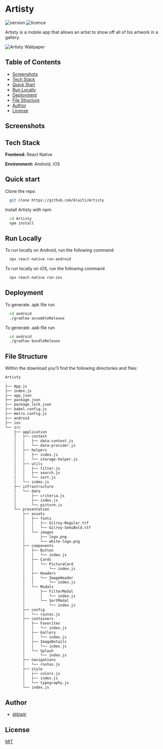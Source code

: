 # Artisty

![version](https://img.shields.io/badge/version-1.0.0-blue) ![licence](https://img.shields.io/badge/licence-MIT-blue)

Artisty is a mobile app that allows an artist to show off all of his artwork in a gallery.

![Artisty Wallpaper](https://user-images.githubusercontent.com/32510139/186997167-6cdf12b9-c1c5-4b25-93e2-cb76e41b264c.jpg)


## Table of Contents

- [Screenshots](#screenshots)
- [Tech Stack](#tech-stack)
- [Quick Start](#quick-start)
- [Run Locally](#run-locally)
- [Deployment](#deployment)
- [File Structure](#file-structure)
- [Author](#author)
- [License](#license)

## Screenshots

## Tech Stack

**Frontend:** React Native

**Environment:** Android, iOS

## Quick start

Clone the repo

```bash
  git clone https://github.com/blaiti/Artisty
```

Install Artisty with npm

```bash
  cd Artisty
  npm install
```

## Run Locally

To run locally on Android, run the following command

```bash
  npx react-native run-android
```

To run locally on iOS, run the following command

```bash
  npx react-native run-ios
```

## Deployment

To generate .apk file run

```bash
  cd android
  ./gradlew assembleRelease
```

To generate .aab file run

```bash
  cd android
  ./gradlew bundleRelease
```

## File Structure

Within the download you'll find the following directories and files:

```bash
Artisty
.
├── App.js
├── index.js
├── app.json
├── package.json
├── package_lock.json
├── babel.config.js
├── metro.config.js
├── android
├── ios
└── src
    ├── application
    │   ├── context
    │   │   ├── data-context.js
    │   │   └── data-provider.js
    │   ├── helpers
    │   │   ├── index.js
    │   │   └── storage-helper.js
    │   ├── utils
    │   │   ├── filter.js
    │   │   ├── search.js
    │   │   └── sort.js
    │   └── index.js
    ├── infrastructure
    │   └── data
    │       ├── criteria.js
    │       ├── index.js
    │       └── picture.js
    └── presentation
        ├── assets
        │   ├── fonts
        │   │   ├── Gilroy-Regular.ttf
        │   │   └── Gilroy-SemiBold.ttf
        │   └── images
        │       ├── logo.png
        │       └── white-logo.png
        ├── components
        │   ├── Button
        │   │   └── index.js
        │   ├── Cards
        │   │   └── PictureCard
        │   │       └── index.js
        │   ├── Headers
        │   │   └── ImageHeader
        │   │       └── index.js
        │   └── Modals
        │       ├── FilterModal
        │       │   └── index.js
        │       └── SortModal
        │           └── index.js
        ├── config
        │   └── routes.js
        ├── containers
        │   ├── Favorites
        │   │   └── index.js
        │   ├── Gallery
        │   │   └── index.js
        │   ├── ImageDetails
        │   │   └── index.js
        │   └── Splash
        │       └── index.js
        ├── navigations
        │   └── routes.js
        ├── style
        │   ├── colors.js
        │   ├── index.js
        │   └── typography.js
        └── index.js
```

## Author

- [@blaiti](https://github.com/blaiti)

## License

[MIT](https://github.com/blaiti/Waletty/blob/main/LICENSE)
